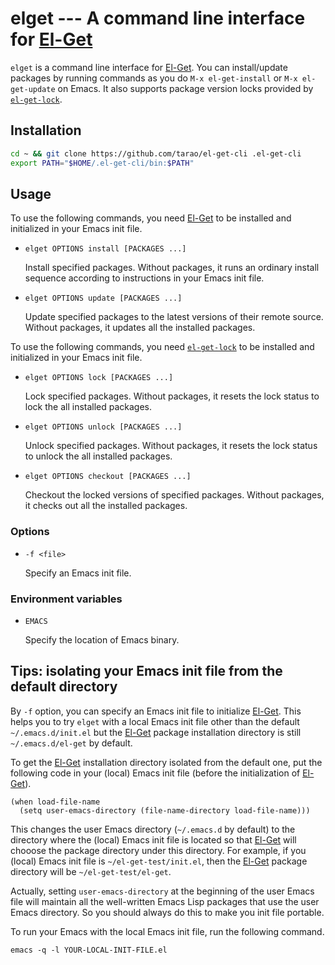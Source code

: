 elget --- A command line interface for [El-Get][]
=================================================

`elget` is a command line interface for [El-Get][].  You can
install/update packages by running commands as you do `M-x
el-get-install` or `M-x el-get-update` on Emacs.  It also supports
package version locks provided by [`el-get-lock`][el-get-lock].

## Installation

```sh
cd ~ && git clone https://github.com/tarao/el-get-cli .el-get-cli
export PATH="$HOME/.el-get-cli/bin:$PATH"
```

## Usage

To use the following commands, you need [El-Get][] to be installed and
initialized in your Emacs init file.

- `elget OPTIONS install [PACKAGES ...]`

  Install specified packages.  Without packages, it runs an ordinary
  install sequence according to instructions in your Emacs init file.

- `elget OPTIONS update [PACKAGES ...]`

  Update specified packages to the latest versions of their remote
  source.  Without packages, it updates all the installed packages.

To use the following commands, you need [`el-get-lock`][el-get-lock]
to be installed and initialized in your Emacs init file.

- `elget OPTIONS lock [PACKAGES ...]`

  Lock specified packages.  Without packages, it resets the lock
  status to lock the all installed packages.

- `elget OPTIONS unlock [PACKAGES ...]`

  Unlock specified packages.  Without packages, it resets the lock
  status to unlock the all installed packages.

- `elget OPTIONS checkout [PACKAGES ...]`

  Checkout the locked versions of specified packages.  Without
  packages, it checks out all the installed packages.

### Options

- `-f <file>`

  Specify an Emacs init file.

### Environment variables

- `EMACS`

  Specify the location of Emacs binary.

## Tips: isolating your Emacs init file from the default directory

By `-f` option, you can specify an Emacs init file to initialize
[El-Get][].  This helps you to try `elget` with a local Emacs init
file other than the default `~/.emacs.d/init.el` but the [El-Get][]
package installation directory is still `~/.emacs.d/el-get` by
default.

To get the [El-Get][] installation directory isolated from the default
one, put the following code in your (local) Emacs init file (before
the initialization of [El-Get][]).

```elisp
(when load-file-name
  (setq user-emacs-directory (file-name-directory load-file-name)))
```

This changes the user Emacs directory (`~/.emacs.d` by default) to the
directory where the (local) Emacs init file is located so that
[El-Get][] will chooose the package directory under this directory.
For example, if you (local) Emacs init file is
`~/el-get-test/init.el`, then the [El-Get][] package directory will be
`~/el-get-test/el-get`.

Actually, setting `user-emacs-directory` at the beginning of the user
Emacs file will maintain all the well-written Emacs Lisp packages that
use the user Emacs directory.  So you should always do this to make
you init file portable.

To run your Emacs with the local Emacs init file, run the following command.

```
emacs -q -l YOUR-LOCAL-INIT-FILE.el
```

[El-Get]: http://github.com/dimitri/el-get
[el-get-lock]: http://github.com/tarao/el-get-lock

